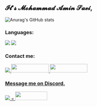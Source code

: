## 𝓘𝓽'𝓼 𝓜𝓸𝓱𝓪𝓶𝓶𝓪𝓭 𝓐𝓶𝓲𝓷 𝓢𝓪𝓮𝓲,
![Anurag's GitHub stats](https://github-readme-stats.vercel.app/api?username=AminSaei&theme=highcontrast&show_icons=true)

### Languages:
<img src="https://img.shields.io/badge/Python-FFD43B?style=for-the-badge&logo=python&logoColor=blue"> <img src="https://img.shields.io/badge/JavaScript-323330?style=for-the-badge&logo=javascript&logoColor=F7DF1E">

### Contact me:
<body>
  <a href="https://www.instagram.com/amiin_saeii/">
<img src="https://img.shields.io/badge/Instagram-E4405F?style=for-the-badge&logo=instagram&logoColor=white"> <a href="https://twitter.com/sm_amiin"> <img width="123.25" height="28" src="https://img.shields.io/badge/Twitter-1DA1F2?style=for-the-badge&logo=twitter&logoColor=white"> <a href="https://t.me/tmem_goat"> <img width="123.25" height="28" src="https://img.shields.io/badge/Telegram-2CA5E0?style=for-the-badge&logo=telegram&logoColor=white"> <body>
 
### Message me on Discord.
<img src="https://img.shields.io/badge/Discord-5865F2?style=for-the-badge&logo=discord&logoColor=white"> = <img width="104.75" height="28" src="https://cdn.discordapp.com/attachments/685981435282325559/979504737474973737/unknown.png">





